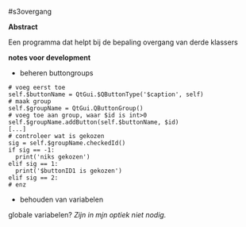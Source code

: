 #s3overgang

**Abstract**

Een programma dat helpt bij de bepaling overgang van derde klassers

**notes voor development**

- beheren buttongroups

```
# voeg eerst toe
self.$buttonName = QtGui.$QButtonType('$caption', self)
# maak group
self.$groupName = QtGui.QButtonGroup()
# voeg toe aan group, waar $id is int>0
self.$groupName.addButton(self.$buttonName, $id)
[...]
# controleer wat is gekozen
sig = self.$groupName.checkedId()
if sig == -1:
  print('niks gekozen')
elif sig == 1:
  print('$buttonID1 is gekozen')
elif sig == 2:
# enz
```

- behouden van variabelen

globale variabelen?
<i> Zijn in mjn optiek niet nodig.</i>

